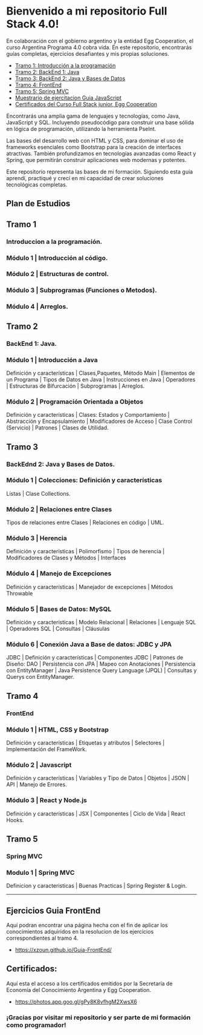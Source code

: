 # Bienvenido a mi repositorio Full Stack 4.0!

En colaboración con el gobierno argentino y la entidad Egg Cooperation, el curso Argentina Programa 4.0 cobra vida. En este repositorio, encontrarás guías completas, ejercicios desafiantes y mis propias soluciones.

- [Tramo 1: Introducción a la programación](#tramo-1)
- [Tramo 2: BackEnd 1: Java](#tramo-2)
- [Tramo 3: BackEnd 2: Java y Bases de Datos](#tramo-3)
- [Tramo 4: FrontEnd](#tramo-4)
- [Tramo 5: Spring MVC](#tramo-5)
- [Muestrario de ejercitacion Guia JavaScript](#ejercicios-guia-frontend)
- [Certificados del Curso Full Stack junior, Egg Cooperation](#certificados)


Encontrarás una amplia gama de lenguajes y tecnologías, como Java, JavaScript y SQL. Incluyendo pseudocódigo para construir una base sólida en lógica de programación, utilizando la herramienta PseInt. 

Las bases del desarrollo web con HTML y CSS, para dominar el uso de frameworks esenciales como Bootstrap para la creación de interfaces atractivas. También profundizamos en tecnologías avanzadas como React y Spring, que permitirán construir aplicaciones web modernas y potentes.

Este repositorio representa las bases de mi formación. Siguiendo esta guía aprendí, practiqué y crecí en mi capacidad de crear soluciones tecnológicas completas.

## Plan de Estudios

## Tramo 1
### Introduccion a la programación.

### Módulo 1 | Introducción al código.

### Módulo 2 | Estructuras de control.

### Módulo 3 | Subprogramas (Funciones o Metodos).

### Módulo 4 | Arreglos.

## Tramo 2
### BackEnd 1: Java. 

###  Módulo 1 | Introducción a Java

Definición y características | Clases,Paquetes, Método Main | Elementos de un Programa | Tipos de Datos en Java | Instrucciones en Java | Operadores | Estructuras de Bifurcación | Subprogramas | Arreglos.

### Módulo 2 | Programación Orientada a Objetos

Definición y características | Clases: Estados y Comportamiento | Abstracción y Encapsulamiento |
Modificadores de Acceso | Clase Control (Servicio) | Patrones | Clases de Utilidad.

## Tramo 3
### BackEdnd 2: Java y Bases de Datos.

### Módulo 1 | Colecciones: Definición y características 

Listas | Clase Collections.

### Módulo 2 |  Relaciones entre Clases

Tipos de relaciones entre Clases | Relaciones en código | UML.

### Módulo 3 | Herencia

Definición y características | Polimorfismo | Tipos de herencia | Modificadores de Clases y Métodos | Interfaces

### Módulo 4 | Manejo de Excepciones

Definición y características | Manejador de excepciones | Métodos Throwable

### Módulo 5 | Bases de Datos: MySQL

Definición y características | Modelo Relacional | Relaciones | Lenguaje SQL | Operadores SQL | Consultas | Cláusulas

### Módulo 6 | Conexión Java a Base de datos: JDBC y JPA

JDBC | Definición y características | Componentes JDBC | Patrones de Diseño: DAO | Persistencia con JPA | Mapeo con Anotaciones | Persistencia con EntityManager | Java Persistence Query Language (JPQL) | Consultas y Querys con EntityManager.

## Tramo 4
### FrontEnd

### Módulo 1 | HTML, CSS y Bootstrap

Definición y características | Etiquetas y atributos | Selectores | Implementación del FrameWork.

### Módulo 2 | Javascript

Definición y características | Variables y Tipo de Datos | Objetos | JSON | API | Manejo de Errores.

### Módulo 3 | React y Node.js

Definición y características | JSX | Componentes | Ciclo de Vida | React Hooks.

## Tramo 5
### Spring MVC

### Modulo 1 | Spring MVC

Definicion y caracteristicas | Buenas Practicas | Spring Register & Login.

-----------------------------------------------------------------------------------------------------------------------------

## Ejercicios Guia FrontEnd

Aquí podran encontrar una página hecha con el fin de aplicar los conocimientos adquiridos en la resolucion de los ejercicios correspondientes al tramo 4.

* https://xzoun.github.io/Guia-FrontEnd/

## Certificados:
Aquí esta el acceso a los certificados emitidos por la Secretaría de Economía del Conocimiento Argentina y Egg Cooperation.
 
* https://photos.app.goo.gl/gPy8K8vfhgM2XwsX6

### ¡Gracias por visitar mi repositorio y ser parte de mi formación como programador!

